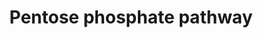 ---
annotations:
- type: Pathway Ontology
  value: pentose phosphate pathway
authors:
- Kdahlquist
- MaintBot
- M.Ramirez
- Ddigles
- Mkutmon
- AgustinGV
- DeSl
- Khanspers
- Egonw
- Eweitz
description: Pentose phosphate, phosphogluconate, or hexose monophsphate pathway oxidizes
  glucose-6-phosphate to fructose-6-phosphate and glyceraldehyde-3-P. NADP+ is the
  electron acceptor. The pathways yields NADPH as well as 5, 4, and 7 carbon intermediaries
  for synthesis of nucleotides.
last-edited: 2021-05-16
organisms:
- Rattus norvegicus
redirect_from:
- /index.php/Pathway:WP282
- /instance/WP282
schema-jsonld:
- '@context': https://schema.org/
  '@id': https://wikipathways.github.io/pathways/WP282.html
  '@type': Dataset
  creator:
    '@type': Organization
    name: WikiPathways
  description: Pentose phosphate, phosphogluconate, or hexose monophsphate pathway
    oxidizes glucose-6-phosphate to fructose-6-phosphate and glyceraldehyde-3-P. NADP+
    is the electron acceptor. The pathways yields NADPH as well as 5, 4, and 7 carbon
    intermediaries for synthesis of nucleotides.
  keywords:
  - Biosynthesis
  - Rpia
  - Pgd
  - Fructose-6-Phosphate
  - Pgls
  - Nucleotide
  - 6-Phosphogluconate
  - Gluconeogenesis
  - 6-Phosphonoglucono-delta-lactone
  - Glyceraldehyde-3-phosphate
  - 'Glycolysis / '
  - Rpe
  - Erythrose-4-Phosphate
  - Xylulose-5-Phosphate
  - G6pd
  - Tkt
  - Glucose-6-Phosphate
  - Taldo1
  - D-Ribose-5-Phosphate
  - Sedoheptulose-7-Phosphate
  - Ribulose-5-Phosphate
  license: CC0
  name: Pentose phosphate pathway
seo: CreativeWork
title: Pentose phosphate pathway
wpid: WP282
---